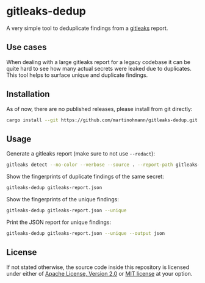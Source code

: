 # gitleaks-dedup

A very simple tool to deduplicate findings from a [gitleaks][gitleaks] report.

## Use cases

When dealing with a large gitleaks report for a legacy codebase it can be quite
hard to see how many actual secrets were leaked due to duplicates. This tool
helps to surface unique and duplicate findings.

## Installation

As of now, there are no published releases, please install from git directly:

```sh
cargo install --git https://github.com/martinohmann/gitleaks-dedup.git
```

## Usage

Generate a gitleaks report (make sure to not use `--redact`):

```sh
gitleaks detect --no-color --verbose --source . --report-path gitleaks-report.json
```

Show the fingerprints of duplicate findings of the same secret:

```sh
gitleaks-dedup gitleaks-report.json
```

Show the fingerprints of the unique findings:

```sh
gitleaks-dedup gitleaks-report.json --unique
```

Print the JSON report for unique findings:

```sh
gitleaks-dedup gitleaks-report.json --unique --output json
```

## License

If not stated otherwise, the source code inside this repository is licensed
under either of [Apache License, Version 2.0][apache-license] or [MIT
license][mit-license] at your option.

[gitleaks]: https://github.com/gitleaks/gitleaks
[apache-license]: https://github.com/martinohmann/gitleaks-dedup/blob/main/LICENSE-APACHE
[mit-license]: https://github.com/martinohmann/gitleaks-dedup/blob/main/LICENSE-MIT
